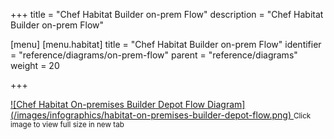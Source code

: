 +++
title = "Chef Habitat Builder on-prem Flow"
description = "Chef Habitat Builder on-prem Flow"

[menu]
  [menu.habitat]
    title = "Chef Habitat Builder on-prem Flow"
    identifier = "reference/diagrams/on-prem-flow"
    parent = "reference/diagrams"
    weight = 20

+++

<a target="_blank" href="/images/infographics/habitat-on-premises-builder-depot-flow.png">
![Chef Habitat On-premises Builder Depot Flow Diagram](/images/infographics/habitat-on-premises-builder-depot-flow.png)
</a>
<small>Click image to view full size in new tab</small>
